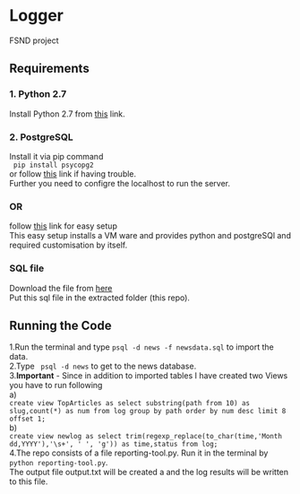 # Logger
FSND project
## Requirements
### 1. Python 2.7 
Install Python 2.7 from [this](https://www.python.org/download/releases/2.7/) link.
### 2. PostgreSQL
Install it via pip command  
``` pip install psycopg2```   
or follow [this](http://initd.org/psycopg/docs/install.html) link if having trouble.  
Further you need to configre the localhost to run the server.  
### OR 
follow [this](https://classroom.udacity.com/courses/ud197/lessons/3423258756/concepts/14c72fe3-e3fe-4959-9c4b-467cf5b7c3a0) link for easy setup  
This easy setup installs a VM ware and provides python and postgreSQl and required customisation by itself.  
### SQL file
Download the file from [here](https://d17h27t6h515a5.cloudfront.net/topher/2016/August/57b5f748_newsdata/newsdata.zip)  
Put this sql file in the extracted folder (this repo).   

## Running the Code
1.Run the terminal and type ``` psql -d news -f newsdata.sql ``` to import the data.  
2.Type ``` psql -d news``` to get to the news database.  
3.**Important** - Since in addition to imported tables I have created two Views you have to run following     
a)  
```create view TopArticles as select substring(path from 10) as slug,count(*) as num from log group by path order by num desc limit 8 offset 1;```     
b)  
```create view newlog as select trim(regexp_replace(to_char(time,'Month dd,YYYY'),'\s+', ' ', 'g')) as time,status from log;```  
4.The repo consists of a file reporting-tool.py. Run it in the terminal by ``` python reporting-tool.py```.  
The output file output.txt will be created a
and the log results will be written to this file.
